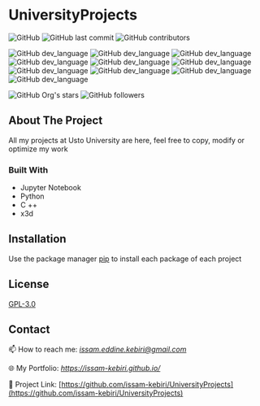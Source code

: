 # UniversityProjects

![GitHub](https://img.shields.io/github/license/issam-kebiri/UniversityProjects?color=g&style=for-the-badge)
![GitHub last commit](https://img.shields.io/github/last-commit/issam-kebiri/UniversityProjects?color=red&style=for-the-badge)
![GitHub contributors](https://img.shields.io/github/contributors/issam-kebiri/UniversityProjects?color=yellow&style=for-the-badge)


![GitHub dev_language](<https://img.shields.io/badge/VSCode-0078D4?style=flat&logo=visual%20studio%20code&logoColor=white>)
![GitHub dev_language](https://img.shields.io/badge/Colab-F9AB00?style=flat&logo=googlecolab&color=525252)
![GitHub dev_language](https://img.shields.io/badge/Python-yellow?style=flat&logo=python&logoColor=white)
![GitHub dev_language](https://img.shields.io/badge/C%2B%2B-00599C?style=flat&logo=c%2B%2B&logoColor=white)
![GitHub dev_language](https://img.shields.io/badge/Jupyter-F37626.svg?&style=flat&logo=Jupyter&logoColor=white)
![GitHub dev_language](<https://img.shields.io/badge/Numpy-777BB4?style=flat&logo=numpy&logoColor=white>)
![GitHub dev_language](https://img.shields.io/badge/OpenCV-27338e?style=flat&logo=OpenCV&logoColor=white)
![GitHub dev_language](<https://img.shields.io/badge/Keras-D00000?style=flat&logo=Keras&logoColor=white>)
![GitHub dev_language](<https://img.shields.io/badge/TensorFlow-FF6F00?style=flat&logo=TensorFlow&logoColor=white>)
![GitHub dev_language](https://img.shields.io/badge/prettier-1A2C34?style=flat&logo=prettier&logoColor=F7BA3E)


![GitHub Org's stars](https://img.shields.io/github/stars/issam-kebiri?style=social)
![GitHub followers](https://img.shields.io/github/followers/issam-kebiri?style=social)

## About The Project

All my projects at Usto University are here, feel free to copy, modify or optimize my work

### Built With

* Jupyter Notebook
* Python
* C ++
* x3d

## Installation

Use the package manager [pip](https://pip.pypa.io/en/stable/) to install each package of each project





## License

[GPL-3.0](https://choosealicense.com/licenses/gpl-3.0/)

## Contact

📫 How to reach me: *issam.eddine.kebiri@gmail.com*

🌐 My Portfolio: *<https://issam-kebiri.github.io/>*

🔗 Project Link: [https://github.com/issam-kebiri/UniversityProjects](https://github.com/issam-kebiri/UniversityProjects)
